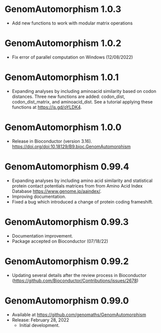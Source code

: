 # GenomAutomorphism 1.0.3
* Add new functions to work with modular matrix operations

# GenomAutomorphism 1.0.2

* Fix error of parallel computation on Windows (12/08/2022)

# GenomAutomorphism 1.0.1

* Expanding analyses by including aminoacid similarity based on codon
  distances. Three new functions are added: codon_dist, codon_dist_matrix,
  and aminoacid_dist. See a tutorial applying these functions at 
  https://is.gd/oYLDK4.

# GenomAutomorphism 1.0.0

* Release in Bioconductor (version 3.16). 
  https://doi.org/doi:10.18129/B9.bioc.GenomAutomorphism

# GenomAutomorphism 0.99.4

* Expanding analyses by including amino acid similarity and statistical 
  protein contact potentials matrices from from Amino Acid Index Database 
  https://www.genome.jp/aaindex/.
* Improving documentation.
* Fixed a bug which introduced a change of protein coding frameshift.

# GenomAutomorphism 0.99.3

* Documentation improvement.      
* Package accepted on Bioconductor (07/18/22)

# GenomAutomorphism 0.99.2

* Updating several details after the review process in 
  Bioconductor (https://github.com/Bioconductor/Contributions/issues/2678)

# GenomAutomorphism 0.99.0

* Available at https://github.com/genomaths/GenomAutomorphism
* Release:
    February 28, 2022
    * Initial development.
